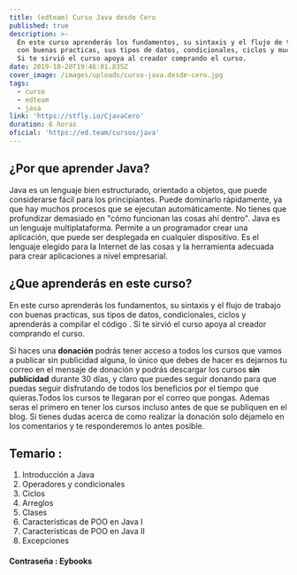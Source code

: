```yaml
---
title: (edteam) Curso Java desde Cero
published: true
description: >-
  En este curso aprenderás los fundamentos, su sintaxis y el flujo de trabajo
  con buenas practicas, sus tipos de datos, condicionales, ciclos y mucho mas.
  Si te sirvió el curso apoya al creador comprando el curso.
date: 2019-10-20T19:46:01.835Z
cover_image: /images/uploads/curso-java.desde-cero.jpg
tags:
  - curso
  - edteam
  - java
link: 'https://stfly.io/CjavaCero'
duration: 6 horas
oficial: 'https://ed.team/cursos/java'
---
```

## ¿Por que aprender Java?

Java es un lenguaje bien estructurado, orientado a objetos, que puede considerarse fácil para los principiantes. Puede dominarlo rápidamente, ya que hay muchos procesos que se ejecutan automáticamente. No tienes que profundizar demasiado en "cómo funcionan las cosas ahí dentro". Java es un lenguaje multiplataforma. Permite a un programador crear una aplicación, que puede ser desplegada en cualquier dispositivo. Es el lenguaje elegido para la Internet de las cosas y la herramienta adecuada para crear aplicaciones a nivel empresarial.

## ¿Que aprenderás en este curso?

En este curso aprenderás los fundamentos, su sintaxis y el flujo de trabajo con buenas practicas, sus tipos de datos, condicionales, ciclos y aprenderás a compilar el código . Si te sirvió el curso apoya al creador comprando el curso.

Si haces una **donación** podrás tener acceso a todos los cursos que vamos a publicar sin publicidad alguna, lo único que debes de hacer es dejarnos tu correo en el mensaje de donación y podrás descargar los cursos **sin publicidad** durante 30 días, y claro que puedes seguir donando para que puedas seguir disfrutando de todos los beneficios por el tiempo que quieras.Todos los cursos te llegaran por el correo que pongas. Ademas seras el primero en tener los cursos incluso antes de que se publiquen en el blog. Si tienes dudas acerca de como realizar la donación solo déjamelo en los comentarios y te responderemos lo antes posible.

## Temario :

1. Introducción a Java
2. Operadores y condicionales
3. Ciclos
4. Arreglos
5. Clases
6. Características de POO en Java I
7. Características de POO en Java II
8. Excepciones

#### Contraseña : Eybooks
